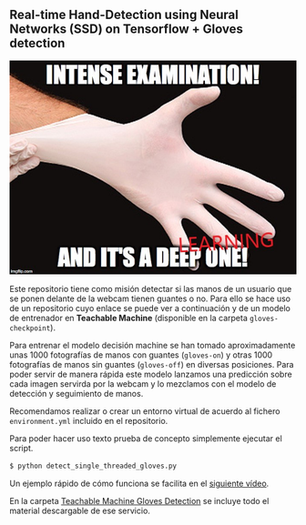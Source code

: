 ## Real-time Hand-Detection using Neural Networks (SSD) on Tensorflow + Gloves detection


![Otro meme más](images/gloves.jpg)

Este repositorio tiene como misión detectar si las manos de un usuario que se ponen delante de la webcam tienen guantes o no. 
Para ello se hace uso de un repositorio cuyo enlace se puede ver a continuación y de un modelo de entrenador en **Teachable Machine** (disponible en la carpeta `gloves-checkpoint`).

Para entrenar el modelo decisión machine se han tomado aproximadamente unas 1000 fotografías de manos con guantes (`gloves-on`) y otras 1000 fotografías de manos sin guantes (`gloves-off`) en diversas posiciones. Para poder servir de manera rápida este modelo lanzamos una predicción sobre cada imagen servirda por la webcam y lo mezclamos con el modelo de detección y seguimiento de manos.

Recomendamos realizar o crear un entorno virtual de acuerdo al fichero `environment.yml` incluido en el repositorio.

Para poder hacer uso texto prueba de concepto simplemente ejecutar el script.
```bash
$ python detect_single_threaded_gloves.py
```
Un ejemplo rápido de cómo funciona se facilita en el [siguiente vídeo](gloves-detector-PoC.mp4).

En la carpeta [Teachable Machine Gloves Detection](Teachable-Machine-Gloves-Detection) se incluye todo el material descargable de ese servicio.
